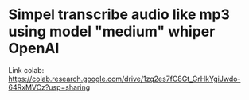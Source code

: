 # Simpel transcribe audio like mp3 using model "medium" whiper OpenAI

Link colab: https://colab.research.google.com/drive/1zq2es7fC8Gt_GrHkYgiJwdo-64RxMVCz?usp=sharing 
